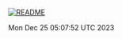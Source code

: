 [![README](https://github.com/fioravera/fioravera/actions/workflows/README.yml/badge.svg)](https://github.com/fioravera/fioravera/actions/workflows/README.yml)


Mon Dec 25 05:07:52 UTC 2023
